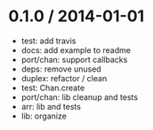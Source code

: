 
0.1.0 / 2014-01-01 
==================

 * test: add travis
 * docs: add example to readme
 * port/chan: support callbacks
 * deps: remove unused
 * duplex: refactor / clean
 * test: Chan.create
 * port/chan: lib cleanup and tests
 * arr: lib and tests
 * lib: organize
